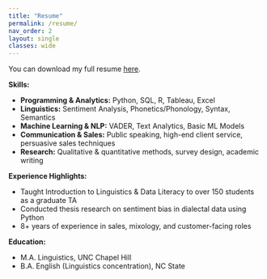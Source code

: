 ```yaml
---
title: "Resume"
permalink: /resume/
nav_order: 2
layout: single
classes: wide
---
```


You can download my full resume [here](link-to-your-resume.pdf).

**Skills:**
- **Programming & Analytics:** Python, SQL, R, Tableau, Excel  
- **Linguistics:** Sentiment Analysis, Phonetics/Phonology, Syntax, Semantics  
- **Machine Learning & NLP:** VADER, Text Analytics, Basic ML Models  
- **Communication & Sales:** Public speaking, high-end client service, persuasive sales techniques  
- **Research:** Qualitative & quantitative methods, survey design, academic writing

**Experience Highlights:**
- Taught Introduction to Linguistics & Data Literacy to over 150 students as a graduate TA
- Conducted thesis research on sentiment bias in dialectal data using Python
- 8+ years of experience in sales, mixology, and customer-facing roles

**Education:**
- M.A. Linguistics, UNC Chapel Hill  
- B.A. English (Linguistics concentration), NC State
